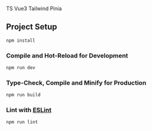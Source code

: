 TS
Vue3 
Tailwind
Pinia


## Project Setup
```sh
npm install
```

### Compile and Hot-Reload for Development
```sh
npm run dev
```

### Type-Check, Compile and Minify for Production
```sh
npm run build
```

### Lint with [ESLint](https://eslint.org/)
```sh
npm run lint
```
